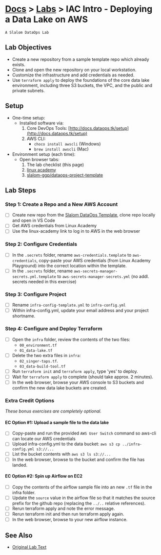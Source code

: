 # [Docs](../README.md) > [Labs](./index.md) > **IAC Intro - Deploying a Data Lake on AWS**

`A Slalom DataOps Lab`

## Lab Objectives

- Create a new repository from a sample template repo which already exists.
- Clone and open the new repository on your local workstation.
- Customize the infrastructure and add credentials as needed.
- Use `terraform apply` to deploy the foundations of the core data lake environment, including three S3 buckets, the VPC, and the public and private subnets.

## Setup

- One-time setup:
  - Installed software via:
    1. Core DevOps Tools: [http://docs.dataops.tk/setup](http://docs.dataops.tk/setup)
    2. AWS CLI:
        - `choco install awscli` (Windows)
        - `brew install awscli` (Mac)
- Environment setup (each time):
  - Open browser tabs:
    1. The lab checklist (this page)
    2. [linux academy](https://app.linuxacademy.com/dashboard)
    3. [slalom-ggp/dataops-project-template](https://github.com/slalom-ggp/dataops-project-template)

## Lab Steps

### Step 1: Create a Repo and a New AWS Account

- [ ] Create new repo from the [Slalom DataOps Template](https://github.com/slalom-ggp/dataops-project-template), clone repo locally and open in VS Code
- [ ] Get AWS credentials from Linux Academy
- [ ] Use the linux-academy link to log in to AWS in the web browser

### Step 2: Configure Credentials

- [ ] In the `.secrets` folder, rename `aws-credentials.template` to `aws-credentials`, copy-paste your AWS credentials (from Linux Academy Playground) into the correct location within the template.
- [ ] In the `.secrets` folder, rename `aws-secrets-manager-secrets.yml.template` to `aws-secrets-manager-secrets.yml` (no addl. secrets needed in this exercise)

### Step 3: Configure Project

- [ ] Rename `infra-config-template.yml` to `infra-config.yml`
- [ ] Within infra-config.yml, update your email address and your project shortname.

### Step 4: Configure and Deploy Terraform

- [ ] Open the `infra` folder, review the contents of the two files:
  - `00_environment.tf`
  - `01_data-lake.tf`
- [ ] Delete the two extra files in `infra`:
  - `02_singer-taps.tf`.
  - `03_data-build-tool.tf`
- [ ] Run `terraform init` and `terraform apply`, type 'yes' to deploy.
- [ ] Wait for `terraform apply` to complete (should take approx. 2 minutes).
- [ ] In the web browser, browse your AWS console to S3 buckets and confirm the new data lake buckets are created.

### Extra Credit Options

_These bonus exercises are completely optional._

#### EC Option #1: Upload a sample file to the data lake

- [ ] Copy-paste and run the provided `AWS User Switch` command so aws-cli can locate our AWS credentials
- [ ] Upload infra-config.yml to the data bucket: `aws s3 cp ../infra-config.yml s3://...`
- [ ] List the bucket contents with `aws s3 ls s3://...`
- [ ] In the web browser, browse to the bucket and confirm the file has landed.

#### EC Option #2: Spin up Airflow on EC2

- [ ] Copy the contents of the airflow sample file into an new `.tf` file in the infra folder.
- [ ] Update the `source` value in the airflow file so that it matches the source prefix for the github repo (replacing the `../..` relative references).
- [ ] Rerun terraform apply and note the error message.
- [ ] Rerun terraform init and then run terraform apply again.
- [ ] In the web browser, browse to your new airflow instance.

## See Also

- [Original Lab Text](https://github.com/slalom-ggp/dataops-infra/issues/85)
